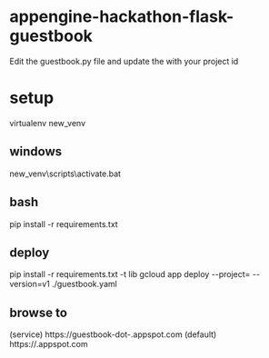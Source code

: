 # appengine-hackathon-flask-guestbook

Edit the guestbook.py file and update the <YOUR PROJECT ID> with your project id

# setup

virtualenv new_venv

## windows
new_venv\scripts\activate.bat

## bash

pip install -r requirements.txt


## deploy
pip install -r requirements.txt -t lib
gcloud app deploy --project=<projectname> --version=v1 ./guestbook.yaml

## browse to
(service) https://guestbook-dot-<projectname>.appspot.com
(default) https://<projectname>.appspot.com
